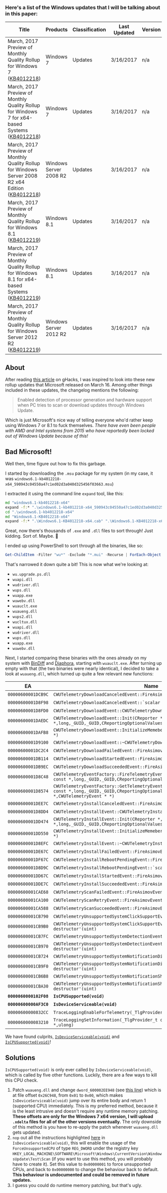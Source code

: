 ### Here's a list of the Windows updates that I will be talking about in this paper:

Title | Products | Classification | Last Updated | Version | Size
----- | -------- | -------------- | ------------ | ------- | ----
March, 2017 Preview of Monthly Quality Rollup for Windows 7 ([KB4012218]) | Windows 7 | Updates | 3/16/2017 | n/a | 93.4 MB
March, 2017 Preview of Monthly Quality Rollup for Windows 7 for x64-based Systems ([KB4012218]) | Windows 7 | Updates | 3/16/2017 | n/a |	153.9 MB
March, 2017 Preview of Monthly Quality Rollup for Windows Server 2008 R2 x64 Edition ([KB4012218]) | Windows Server 2008 R2 | Updates | 3/16/2017 | n/a | 153.9 MB
March, 2017 Preview of Monthly Quality Rollup for Windows 8.1 ([KB4012219]) |	Windows 8.1 | Updates | 3/16/2017 | n/a | 121.2 MB
March, 2017 Preview of Monthly Quality Rollup for Windows 8.1 for x64-based Systems ([KB4012219]) |	Windows 8.1 | Updates | 3/16/2017 | n/a | 218.0 MB
March, 2017 Preview of Monthly Quality Rollup for Windows Server 2012 R2 ([KB4012219]) | Windows Server 2012 R2 | Updates | 3/16/2017 | n/a | 218.0 MB

## About

After reading [this article](https://www.ghacks.net/2017/03/22/kb4012218-kb4012219-windows-update-processor-generation-detection/) on gHacks, I was inspired to look into these new rollup updates that Microsoft released on March 16. Among other things included in these updates, the changelog mentions the following:

> Enabled detection of processor generation and hardware support when PC tries to scan or download updates through Windows Update.

Which is just Microsoft's nice way of telling everyone who'd rather keep using Windows 7 or 8.1 to fuck themselves. _There have even been people with AMD and Intel systems from 2015 who have reportedly been locked out of Windows Update because of this!_

## Bad Microsoft!

Well then, time figure out how to fix this garbage.

I started by downloading the `.msu` package for my system (in my case, it was `windows6.1-kb4012218-x64_590943c04550a47c1ed02d3a040d325456f03663.msu`)

I extracted it using the command line `expand` tool, like this:

```bat
md "windows6.1-kb4012218-x64"
expand -f:* ".\windows6.1-kb4012218-x64_590943c04550a47c1ed02d3a040d325456f03663.msu" ".\windows6.1-kb4012218-x64"
cd ".\windows6.1-kb4012218-x64"
md "Windows6.1-KB4012218-x64"
expand -f:* ".\Windows6.1-KB4012218-x64.cab" ".\Windows6.1-KB4012218-x64"
```

Great, now there's thousands of `.exe` and `.dll` files to sort through! Just kidding. Sort of. Maybe. :thinking:

I ended up using PowerShell to sort through all the binaries, like so:

```powershell
Get-ChildItem -Filter "wu*" -Exclude "*.mui" -Recurse | ForEach-Object { $_.FullName }
```

That's narrowed it down quite a bit! This is now what we're looking at:

- `wu.upgrade.ps.dll`
- `wuapi.dll`
- `wudriver.dll`
- `wups.dll`
- `wuapp.exe`
- `wuwebv.dll`
- `wuauclt.exe`
- `wuaueng.dll`
- `wups2.dll`
- `wucltux.dll`
- `wuapi.dll`
- `wudriver.dll`
- `wups.dll`
- `wuapp.exe`
- `wuwebv.dll`

Next, I started comparing these binaries with the ones already on my system with [BinDiff] and [Diaphora], starting with `wuauclt.exe`. After turning up empty with that (the two binaries were nearly identical), I decided to take a look at `wuaueng.dll`, which turned up quite a few relevant new functions:

EA | Name | Basicblock | Instructions | Edges 
-- | ---- | ---------- | ------------ | -----
`00000600001DCB9C` | ``CWUTelemetryDownloadCanceledEvent::FireAsimovEvent(void)`` | 36 | 446 | 53
`00000600001D8F98` | ``CWUTelemetryDownloadCanceledEvent::`scalar deleting destructor'(uint)`` | 3 | 15 | 3
`00000600001D8FD0` | ``CWUTelemetryDownloadEvent::CWUTelemetryDownloadEvent(void)`` | 1 | 58 | 0
`00000600001DAEDC` | ``CWUTelemetryDownloadEvent::Init(CReporter *,long,long,ushort const *,long,_GUID,_GUID,CReportingOptionalValues &,AsimovDataInAddition *)`` | 6 | 50 | 8
`00000600001DAFB8` | ``CWUTelemetryDownloadEvent::InitializeMemebersFromOptionalData(tagOptionalData *)`` | 27 | 91 | 40
`00000600001D9100` | ``CWUTelemetryDownloadEvent::~CWUTelemetryDownloadEvent(void)`` | 2 | 60 | 1
`00000600001DC2C4` | ``CWUTelemetryDownloadFailedEvent::FireAsimovEvent(void)`` | 36 | 446 | 53
`00000600001DB114` | ``CWUTelemetryDownloadStartedEvent::FireAsimovEvent(void)`` | 36 | 446 | 53
`00000600001DB9EC` | ``CWUTelemetryDownloadSucceededEvent::FireAsimovEvent(void)`` | 36 | 446 | 53
`00000600001D8C48` | ``CWUTelemetryEventFactory::FireTelemetryEvent(CReporter *,long,long,ushort const *,long,_GUID,_GUID,CReportingOptionalValues &,AsimovDataInAddition *)`` | 11 | 76 | 17
`00000600001D8574` | ``CWUTelemetryEventFactory::GetTelemetryEvent(CReporter *,long,long,ushort const *,long,_GUID,_GUID,CReportingOptionalValues &,AsimovDataInAddition *,CWUTelemetryEvent * *)`` | 77 | 395 | 127
`00000600001DEE7C` | ``CWUTelemetryInstallCanceledEvent::FireAsimovEvent(void)`` | 34 | 409 | 50
`00000600001D8DD4` | ``CWUTelemetryInstallEvent::CWUTelemetryInstallEvent(void)`` | 1 | 57 | 0
`00000600001DD474` | ``CWUTelemetryInstallEvent::Init(CReporter *,long,long,ushort const *,long,_GUID,_GUID,CReportingOptionalValues &,AsimovDataInAddition *)`` | 6 | 50 | 8
`00000600001DD550` | ``CWUTelemetryInstallEvent::InitializeMemebersFromOptionalData(tagOptionalData *)`` | 23 | 81 | 34
`00000600001D8EFC` | ``CWUTelemetryInstallEvent::~CWUTelemetryInstallEvent(void)`` | 2 | 66 | 1
`00000600001DE67C` | ``CWUTelemetryInstallFailedEvent::FireAsimovEvent(void)`` | 34 | 409 | 50
`00000600001DF67C` | ``CWUTelemetryInstallRebootPendingEvent::FireAsimovEvent(void)`` | 34 | 409 | 50
`00000600001D8D9C` | ``CWUTelemetryInstallRebootPendingEvent::`scalar deleting destructor'(uint)`` | 3 | 15 | 3
`00000600001DD67C` | ``CWUTelemetryInstallStartedEvent::FireAsimovEvent(void)`` | 34 | 409 | 50
`00000600001DDE7C` | ``CWUTelemetryInstallSucceededEvent::FireAsimovEvent(void)`` | 34 | 409 | 50
`00000600001CAE68` | ``CWUTelemetryScanFailedEvent::FireAsimovEvent(void)`` | 31 | 416 | 46
`00000600001CA100` | ``CWUTelemetryScanRetryEvent::FireAsimovEvent(void)`` | 9 | 108 | 13
`00000600001CA588` | ``CWUTelemetryScanSucceededEvent::FireAsimovEvent(void)`` | 47 | 459 | 73
`00000600001CB790` | ``CWUTelemetryUnsupportedSystemClickSupportEvent::FireAsimovEvent(void)`` | 5 | 22 | 7
`00000600001CB9B0` | ``CWUTelemetryUnsupportedSystemClickSupportEvent::`scalar deleting destructor'(uint)`` | 3 | 17 | 3
`00000600001CB7FC` | ``CWUTelemetryUnsupportedSystemDetectionEvent::FireAsimovEvent(void)`` | 5 | 22 | 7
`00000600001CB970` | ``CWUTelemetryUnsupportedSystemDetectionEvent::`scalar deleting destructor'(uint)`` | 3 | 17 | 3
`00000600001CB724` | ``CWUTelemetryUnsupportedSystemNotificationDismissEvent::FireAsimovEvent(void)`` | 5 | 22 | 7
`00000600001CB9F0` | ``CWUTelemetryUnsupportedSystemNotificationDismissEvent::`scalar deleting destructor'(uint)`` | 3 | 17 | 3
`00000600001CB6B8` | ``CWUTelemetryUnsupportedSystemNotificationShowEvent::FireAsimovEvent(void)`` | 5 | 22 | 7
`00000600001CBA30` | ``CWUTelemetryUnsupportedSystemNotificationShowEvent::`scalar deleting destructor'(uint)`` | 3 | 17 | 3
**`0000060000102F08`** | **``IsCPUSupported(void)``** | **20** | **157** | **31**
**`00000600000AF3C0`** | **``IsDeviceServiceable(void)``** | **7** | **31** | **8**
`00000600000832CC` | ``TraceLoggingEnableForTelemetry(_TlgProvider_t const *)`` | 16 | 86 | 23
`0000060000083210` | ``TraceLoggingSetInformation(_TlgProvider_t const *,_EVENT_INFO_CLASS,void *,ulong)`` | 6 | 50 | 8

We have found culprits,  [`IsDeviceServiceable(void)`](https://gist.github.com/zeffy/e5ec266952932bc905eb0cbc6ed72185) and [`IsCPUSupported(void)`](https://gist.github.com/zeffy/1a8f8984d2bec97ae24af63a76278694)!

## Solutions

`IsCPUSupported(void)` is only ever called by `IsDeviceServiceable(void)`, which is called by five other functions. Luckily, there are a few ways to kill this CPU check.

1. Patch `wuaueng.dll` and change `dword_600002EE948` (see [this line](https://gist.github.com/zeffy/e5ec266952932bc905eb0cbc6ed72185#file-isdeviceserviceable-c-L7)) which is at file offset `0x26C948`, from `0x01` to `0x00`, which makes `IsDeviceServiceable(void)` jump over its entire body and return 1 (supported CPU) immediately. This is my preferred method, because it is the least intrusive and doesn't require any runtime memory patching. **These offsets are only for the Windows 7 x64 version, I will upload `.xdelta` files for all of the other versions eventually.** The only downside of this method is you have to re-apply the patch whenever `wuaueng.dll` gets updated. 
2. `nop` out all the instructions highlighted [here](https://gist.github.com/zeffy/e5ec266952932bc905eb0cbc6ed72185#file-isdeviceserviceable-asm-L24-L26) in `IsDeviceServiceable(void)`, this will enable the usage of the `ForceUnsupportedCPU` of type `REG_DWORD` under the registry key `HKEY_LOCAL_MACHINE\SOFTWARE\Microsoft\Windows\CurrentVersion\WindowsUpdate\Test\Scan` (if you want to use this method, you will probably have to create it). Set this value to `0x00000001` to force unsupported CPUs, and back to `0x00000000` to change the behaviour back to default. **This behaviour is undocumented and could be removed in future updates.**
3. I guess you could do runtime memory patching, but that's ugly.

[KB4012218]: https://www.catalog.update.microsoft.com/search.aspx?q=kb4012218
[KB4012219]: https://www.catalog.update.microsoft.com/search.aspx?q=kb4012219
[BinDiff]: https://www.zynamics.com/software.html
[Diaphora]: http://diaphora.re
